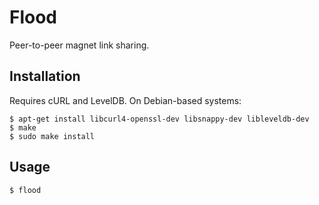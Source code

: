 Flood
=====

Peer-to-peer magnet link sharing.

## Installation

Requires cURL and LevelDB.  On Debian-based systems:

    $ apt-get install libcurl4-openssl-dev libsnappy-dev libleveldb-dev
    $ make
    $ sudo make install

## Usage

    $ flood
